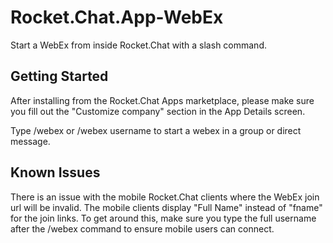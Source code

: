 # Rocket.Chat.App-WebEx
Start a WebEx from inside Rocket.Chat with a slash command.

## Getting Started
After installing from the Rocket.Chat Apps marketplace, please make sure you fill out the "Customize company" section in the App Details screen.

Type /webex or /webex username to start a webex in a group or direct message.

## Known Issues
There is an issue with the mobile Rocket.Chat clients where the WebEx join url will be invalid. The mobile clients display "Full Name" instead of "fname" for the join links. To get around this, make sure you type the full username after the /webex command to ensure mobile users can connect. 


